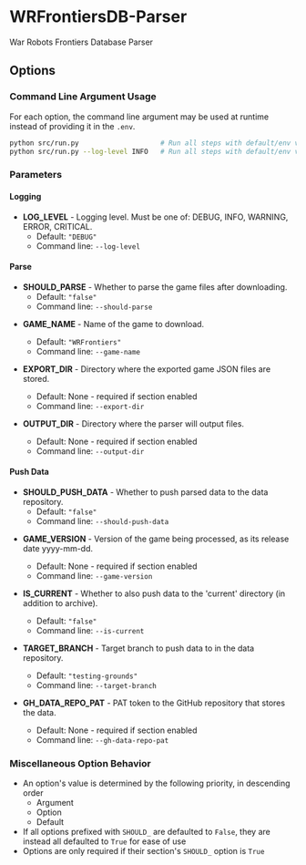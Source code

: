 # WRFrontiersDB-Parser
War Robots Frontiers Database Parser

## Options

### Command Line Argument Usage

For each option, the command line argument may be used at runtime instead of providing it in the `.env`.

```bash
python src/run.py                    # Run all steps with default/env values
python src/run.py --log-level INFO   # Run all steps with default/env values, except with LOG_LEVEL INFO
```

### Parameters

<!-- BEGIN_GENERATED_OPTIONS -->
#### Logging

- **LOG_LEVEL** - Logging level. Must be one of: DEBUG, INFO, WARNING, ERROR, CRITICAL.
  - Default: `"DEBUG"`
  - Command line: `--log-level`


#### Parse

- **SHOULD_PARSE** - Whether to parse the game files after downloading.
  - Default: `"false"`
  - Command line: `--should-parse`

* **GAME_NAME** - Name of the game to download.
  - Default: `"WRFrontiers"`
  - Command line: `--game-name`

* **EXPORT_DIR** - Directory where the exported game JSON files are stored.
  - Default: None - required if section enabled
  - Command line: `--export-dir`

* **OUTPUT_DIR** - Directory where the parser will output files.
  - Default: None - required if section enabled
  - Command line: `--output-dir`


#### Push Data

- **SHOULD_PUSH_DATA** - Whether to push parsed data to the data repository.
  - Default: `"false"`
  - Command line: `--should-push-data`

* **GAME_VERSION** - Version of the game being processed, as its release date yyyy-mm-dd.
  - Default: None - required if section enabled
  - Command line: `--game-version`

* **IS_CURRENT** - Whether to also push data to the 'current' directory (in addition to archive).
  - Default: `"false"`
  - Command line: `--is-current`

* **TARGET_BRANCH** - Target branch to push data to in the data repository.
  - Default: `"testing-grounds"`
  - Command line: `--target-branch`

* **GH_DATA_REPO_PAT** - PAT token to the GitHub repository that stores the data.
  - Default: None - required if section enabled
  - Command line: `--gh-data-repo-pat`


<!-- END_GENERATED_OPTIONS -->
### Miscellaneous Option Behavior

* An option's value is determined by the following priority, in descending order
  * Argument
  * Option
  * Default
* If all options prefixed with `SHOULD_` are defaulted to `False`, they are instead all defaulted to `True` for ease of use
* Options are only required if their section's `SHOULD_` option is `True`